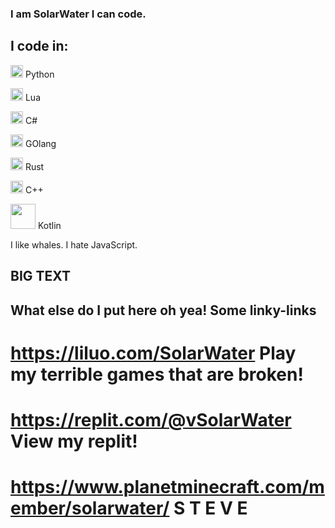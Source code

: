 ### I am SolarWater I can code.

## I code in:

<img width="20" src="https://upload.wikimedia.org/wikipedia/commons/thumb/c/c3/Python-logo-notext.svg/242px-Python-logo-notext.svg.png" /> Python

<img width="20" src="https://upload.wikimedia.org/wikipedia/commons/thumb/c/cf/Lua-Logo.svg/256px-Lua-Logo.svg.png" /> Lua

<img width="20" src="https://upload.wikimedia.org/wikipedia/commons/thumb/0/0d/C_Sharp_wordmark.svg/240px-C_Sharp_wordmark.svg.png" /> C#

<img width="20" src="https://upload.wikimedia.org/wikipedia/commons/thumb/0/05/Go_Logo_Blue.svg/429px-Go_Logo_Blue.svg.png" /> GOlang

<img width="20" src="https://upload.wikimedia.org/wikipedia/commons/thumb/d/d5/Rust_programming_language_black_logo.svg/242px-Rust_programming_language_black_logo.svg.png" /> Rust

<img width="20" src="https://upload.wikimedia.org/wikipedia/commons/thumb/1/18/ISO_C%2B%2B_Logo.svg/612px-ISO_C%2B%2B_Logo.svg.png" /> C++

<img width="40" src="https://upload.wikimedia.org/wikipedia/commons/thumb/1/11/Kotlin_logo_2021.svg/360px-Kotlin_logo_2021.svg.png" /> Kotlin

I like whales.
I hate JavaScript.

## BIG TEXT
## What else do I put here oh yea! Some linky-links

# https://liluo.com/SolarWater  Play my terrible games that are broken!

# https://replit.com/@vSolarWater  View my replit!

# https://www.planetminecraft.com/member/solarwater/  S T E V E
